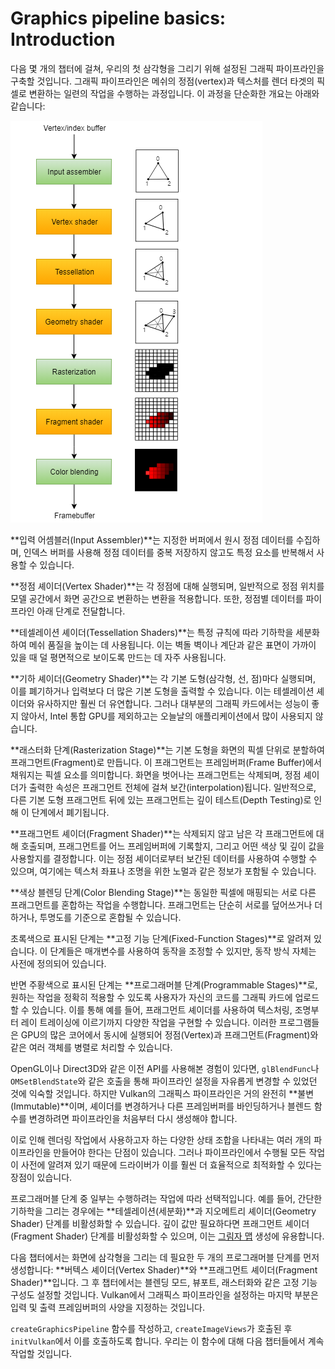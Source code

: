 # Graphics pipeline basics: Introduction

다음 몇 개의 챕터에 걸쳐, 우리의 첫 삼각형을 그리기 위해 설정된 그래픽 파이프라인을 구축할 것입니다. 그래픽 파이프라인은 메쉬의 정점(vertex)과 텍스처를 렌더 타겟의 픽셀로 변환하는 일련의 작업을 수행하는 과정입니다. 이 과정을 단순화한 개요는 아래와 같습니다:

![image02](../Image/image02.png)

**입력 어셈블러(Input Assembler)**는 지정한 버퍼에서 원시 정점 데이터를 수집하며, 인덱스 버퍼를 사용해 정점 데이터를 중복 저장하지 않고도 특정 요소를 반복해서 사용할 수 있습니다.

**정점 셰이더(Vertex Shader)**는 각 정점에 대해 실행되며, 일반적으로 정점 위치를 모델 공간에서 화면 공간으로 변환하는 변환을 적용합니다. 또한, 정점별 데이터를 파이프라인 아래 단계로 전달합니다.

**테셀레이션 셰이더(Tessellation Shaders)**는 특정 규칙에 따라 기하학을 세분화하여 메쉬 품질을 높이는 데 사용됩니다. 이는 벽돌 벽이나 계단과 같은 표면이 가까이 있을 때 덜 평면적으로 보이도록 만드는 데 자주 사용됩니다.

**기하 셰이더(Geometry Shader)**는 각 기본 도형(삼각형, 선, 점)마다 실행되며, 이를 폐기하거나 입력보다 더 많은 기본 도형을 출력할 수 있습니다. 이는 테셀레이션 셰이더와 유사하지만 훨씬 더 유연합니다. 그러나 대부분의 그래픽 카드에서는 성능이 좋지 않아서, Intel 통합 GPU를 제외하고는 오늘날의 애플리케이션에서 많이 사용되지 않습니다.

**래스터화 단계(Rasterization Stage)**는 기본 도형을 화면의 픽셀 단위로 분할하여 프래그먼트(Fragment)로 만듭니다. 이 프래그먼트는 프레임버퍼(Frame Buffer)에서 채워지는 픽셀 요소를 의미합니다. 화면을 벗어나는 프래그먼트는 삭제되며, 정점 셰이더가 출력한 속성은 프래그먼트 전체에 걸쳐 보간(interpolation)됩니다. 일반적으로, 다른 기본 도형 프래그먼트 뒤에 있는 프래그먼트는 깊이 테스트(Depth Testing)로 인해 이 단계에서 폐기됩니다.

**프래그먼트 셰이더(Fragment Shader)**는 삭제되지 않고 남은 각 프래그먼트에 대해 호출되며, 프래그먼트를 어느 프레임버퍼에 기록할지, 그리고 어떤 색상 및 깊이 값을 사용할지를 결정합니다. 이는 정점 셰이더로부터 보간된 데이터를 사용하여 수행할 수 있으며, 여기에는 텍스처 좌표나 조명을 위한 노멀과 같은 정보가 포함될 수 있습니다.

**색상 블렌딩 단계(Color Blending Stage)**는 동일한 픽셀에 매핑되는 서로 다른 프래그먼트를 혼합하는 작업을 수행합니다. 프래그먼트는 단순히 서로를 덮어쓰거나 더하거나, 투명도를 기준으로 혼합될 수 있습니다.

초록색으로 표시된 단계는 **고정 기능 단계(Fixed-Function Stages)**로 알려져 있습니다. 이 단계들은 매개변수를 사용하여 동작을 조정할 수 있지만, 동작 방식 자체는 사전에 정의되어 있습니다.

반면 주황색으로 표시된 단계는 **프로그래머블 단계(Programmable Stages)**로, 원하는 작업을 정확히 적용할 수 있도록 사용자가 자신의 코드를 그래픽 카드에 업로드할 수 있습니다. 이를 통해 예를 들어, 프래그먼트 셰이더를 사용하여 텍스처링, 조명부터 레이 트레이싱에 이르기까지 다양한 작업을 구현할 수 있습니다. 이러한 프로그램들은 GPU의 많은 코어에서 동시에 실행되어 정점(Vertex)과 프래그먼트(Fragment)와 같은 여러 객체를 병렬로 처리할 수 있습니다.

OpenGL이나 Direct3D와 같은 이전 API를 사용해본 경험이 있다면, `glBlendFunc`나 `OMSetBlendState`와 같은 호출을 통해 파이프라인 설정을 자유롭게 변경할 수 있었던 것에 익숙할 것입니다. 하지만 Vulkan의 그래픽스 파이프라인은 거의 완전히 **불변(Immutable)**이며, 셰이더를 변경하거나 다른 프레임버퍼를 바인딩하거나 블렌드 함수를 변경하려면 파이프라인을 처음부터 다시 생성해야 합니다.

이로 인해 렌더링 작업에서 사용하고자 하는 다양한 상태 조합을 나타내는 여러 개의 파이프라인을 만들어야 한다는 단점이 있습니다. 그러나 파이프라인에서 수행될 모든 작업이 사전에 알려져 있기 때문에 드라이버가 이를 훨씬 더 효율적으로 최적화할 수 있다는 장점이 있습니다.

프로그래머블 단계 중 일부는 수행하려는 작업에 따라 선택적입니다. 예를 들어, 간단한 기하학을 그리는 경우에는 **테셀레이션(세분화)**과 지오메트리 셰이더(Geometry Shader) 단계를 비활성화할 수 있습니다. 깊이 값만 필요하다면 프래그먼트 셰이더(Fragment Shader) 단계를 비활성화할 수 있으며, 이는 [그림자 맵](https://en.wikipedia.org/wiki/Shadow_mapping) 생성에 유용합니다.

다음 챕터에서는 화면에 삼각형을 그리는 데 필요한 두 개의 프로그래머블 단계를 먼저 생성합니다: **버텍스 셰이더(Vertex Shader)**와 **프래그먼트 셰이더(Fragment Shader)**입니다. 그 후 챕터에서는 블렌딩 모드, 뷰포트, 래스터화와 같은 고정 기능 구성도 설정할 것입니다. Vulkan에서 그래픽스 파이프라인을 설정하는 마지막 부분은 입력 및 출력 프레임버퍼의 사양을 지정하는 것입니다.

`createGraphicsPipeline` 함수를 작성하고, `createImageViews`가 호출된 후 `initVulkan`에서 이를 호출하도록 합니다. 우리는 이 함수에 대해 다음 챕터들에서 계속 작업할 것입니다.